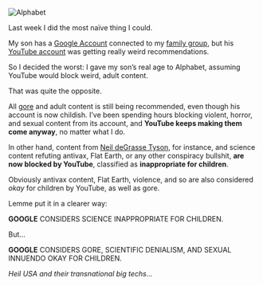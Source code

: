 ![Alphabet](//cacilhas.info/img/alphabet.png)

Last week I did the most naïve thing I could.

My son has a [Google Account](https://myaccount.google.com/) connected to my [family group](https://families.google/), but his [YouTube account](https://www.youtube.com/) was getting really weird recommendations.

So I decided the worst: I gave my son’s real age to Alphabet, assuming YouTube would block weird, adult content.

That was quite the opposite.

All [gore](https://www.wikiwand.com/en/articles/Graphic_violence) and adult content is still being recommended, even though his account is now childish. I’ve been spending hours blocking violent, horror, and sexual content from its account, and **YouTube keeps making them come anyway**, no matter what I do.

In other hand, content from [Neil deGrasse Tyson](https://www.biography.com/scientists/neil-degrasse-tyson), for instance, and science content refuting antivax, Flat Earth, or any other conspiracy bullshit, **are now blocked by YouTube**, classified as **inappropriate for children**.

Obviously antivax content, Flat Earth, violence, and so are also considered _okay_ for children by YouTube, as well as gore.

Lemme put it in a clearer way:

**GOOGLE** CONSIDERS SCIENCE INAPPROPRIATE FOR CHILDREN.

But…

**GOOGLE** CONSIDERS GORE, SCIENTIFIC DENIALISM, AND SEXUAL INNUENDO OKAY FOR CHILDREN.

_Heil USA and their transnational big techs…_